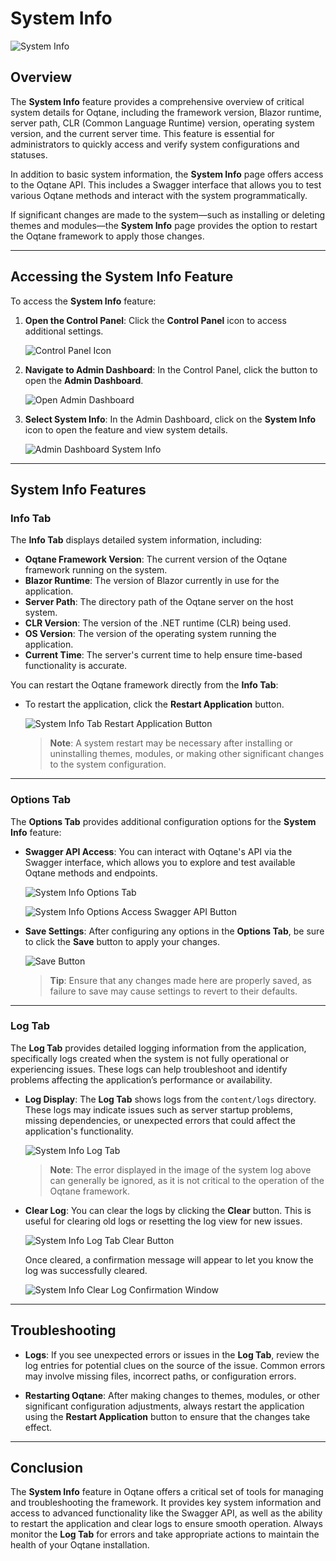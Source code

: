 # System Info

![System Info](./assets/system-info.png)

## Overview

The **System Info** feature provides a comprehensive overview of critical system details for Oqtane, including the framework version, Blazor runtime, server path, CLR (Common Language Runtime) version, operating system version, and the current server time. This feature is essential for administrators to quickly access and verify system configurations and statuses.

In addition to basic system information, the **System Info** page offers access to the Oqtane API. This includes a Swagger interface that allows you to test various Oqtane methods and interact with the system programmatically.

If significant changes are made to the system—such as installing or deleting themes and modules—the **System Info** page provides the option to restart the Oqtane framework to apply those changes.

---

## Accessing the System Info Feature

To access the **System Info** feature:

1. **Open the Control Panel**: Click the **Control Panel** icon to access additional settings.

   ![Control Panel Icon](./assets/control-panel-button.png)

2. **Navigate to Admin Dashboard**: In the Control Panel, click the button to open the **Admin Dashboard**.

   ![Open Admin Dashboard](./assets/control-panel-admin-dashboard-button.png)

3. **Select System Info**: In the Admin Dashboard, click on the **System Info** icon to open the feature and view system details.

   ![Admin Dashboard System Info](./assets/admin-dashboard-system-info.png)

---

## System Info Features

### Info Tab

The **Info Tab** displays detailed system information, including:

- **Oqtane Framework Version**: The current version of the Oqtane framework running on the system.
- **Blazor Runtime**: The version of Blazor currently in use for the application.
- **Server Path**: The directory path of the Oqtane server on the host system.
- **CLR Version**: The version of the .NET runtime (CLR) being used.
- **OS Version**: The version of the operating system running the application.
- **Current Time**: The server's current time to help ensure time-based functionality is accurate.

You can restart the Oqtane framework directly from the **Info Tab**:

- To restart the application, click the **Restart Application** button.

   ![System Info Tab Restart Application Button](./assets/system-info-restart-application-button.png)

   > **Note**: A system restart may be necessary after installing or uninstalling themes, modules, or making other significant changes to the system configuration.

---

### Options Tab

The **Options Tab** provides additional configuration options for the **System Info** feature:

- **Swagger API Access**: You can interact with Oqtane's API via the Swagger interface, which allows you to explore and test available Oqtane methods and endpoints.

   ![System Info Options Tab](./assets/system-info-options.png)

   ![System Info Options Access Swagger API Button](./assets/system-info-options-access-swagger-api-button.png)

- **Save Settings**: After configuring any options in the **Options Tab**, be sure to click the **Save** button to apply your changes.

   ![Save Button](./assets/system-info-options-save-button.png)

   > **Tip**: Ensure that any changes made here are properly saved, as failure to save may cause settings to revert to their defaults.

---

### Log Tab

The **Log Tab** provides detailed logging information from the application, specifically logs created when the system is not fully operational or experiencing issues. These logs can help troubleshoot and identify problems affecting the application’s performance or availability.

- **Log Display**: The **Log Tab** shows logs from the `content/logs` directory. These logs may indicate issues such as server startup problems, missing dependencies, or unexpected errors that could affect the application's functionality.

   ![System Info Log Tab](./assets/system-info-log.png)

   > **Note**: The error displayed in the image of the system log above can generally be ignored, as it is not critical to the operation of the Oqtane framework.

- **Clear Log**: You can clear the logs by clicking the **Clear** button. This is useful for clearing old logs or resetting the log view for new issues.

   ![System Info Log Tab Clear Button](./assets/system-info-log-clear-button.png)

   Once cleared, a confirmation message will appear to let you know the log was successfully cleared.

   ![System Info Clear Log Confirmation Window](./assets/system-info-log-clear-confirmation-message.png)

---

## Troubleshooting

- **Logs**: If you see unexpected errors or issues in the **Log Tab**, review the log entries for potential clues on the source of the issue. Common errors may involve missing files, incorrect paths, or configuration errors.
  
- **Restarting Oqtane**: After making changes to themes, modules, or other significant configuration adjustments, always restart the application using the **Restart Application** button to ensure that the changes take effect.

---

## Conclusion

The **System Info** feature in Oqtane offers a critical set of tools for managing and troubleshooting the framework. It provides key system information and access to advanced functionality like the Swagger API, as well as the ability to restart the application and clear logs to ensure smooth operation. Always monitor the **Log Tab** for errors and take appropriate actions to maintain the health of your Oqtane installation.
